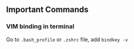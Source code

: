 Important Commands
---


### VIM binding in terminal

Go to `.bash_profile` or `.zshrc` file, add `bindkey -v`
